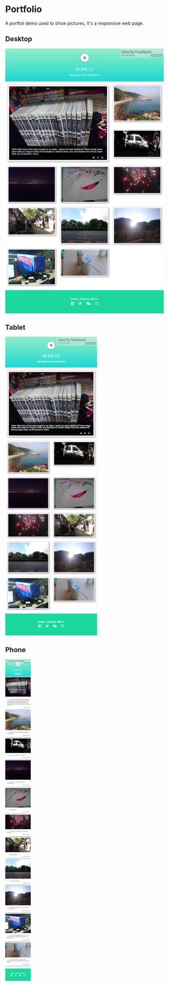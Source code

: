 # Portfolio

A portfoli demo used to show pictures, it's a responsive web page.

## Desktop

![Desktop](readme/desktop.png)

## Tablet

![Tablet](readme/tablet.png)

## Phone

![Phone](readme/phone.png)


